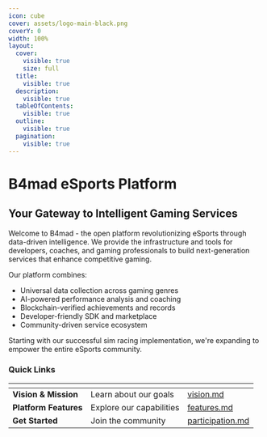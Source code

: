 ```yaml
---
icon: cube
cover: assets/logo-main-black.png
coverY: 0
width: 100%
layout:
  cover:
    visible: true
    size: full
  title:
    visible: true
  description:
    visible: true
  tableOfContents:
    visible: true
  outline:
    visible: true
  pagination:
    visible: true
---
```


# B4mad eSports Platform

## Your Gateway to Intelligent Gaming Services

Welcome to B4mad - the open platform revolutionizing eSports through data-driven intelligence. We provide the infrastructure and tools for developers, coaches, and gaming professionals to build next-generation services that enhance competitive gaming.

Our platform combines:
- Universal data collection across gaming genres
- AI-powered performance analysis and coaching
- Blockchain-verified achievements and records
- Developer-friendly SDK and marketplace
- Community-driven service ecosystem

Starting with our successful sim racing implementation, we're expanding to empower the entire eSports community.

### Quick Links

<table data-view="cards">
  <thead>
    <tr>
      <th></th>
      <th></th>
      <th data-hidden data-card-target data-type="content-ref"></th>
    </tr>
  </thead>
  <tbody>
    <tr>
      <td><strong>Vision & Mission</strong></td>
      <td>Learn about our goals</td>
      <td><a href="overview/vision.md">vision.md</a></td>
    </tr>
    <tr>
      <td><strong>Platform Features</strong></td>
      <td>Explore our capabilities</td>
      <td><a href="platform/features.md">features.md</a></td>
    </tr>
    <tr>
      <td><strong>Get Started</strong></td>
      <td>Join the community</td>
      <td><a href="governance/participation.md">participation.md</a></td>
    </tr>
  </tbody>
</table>
